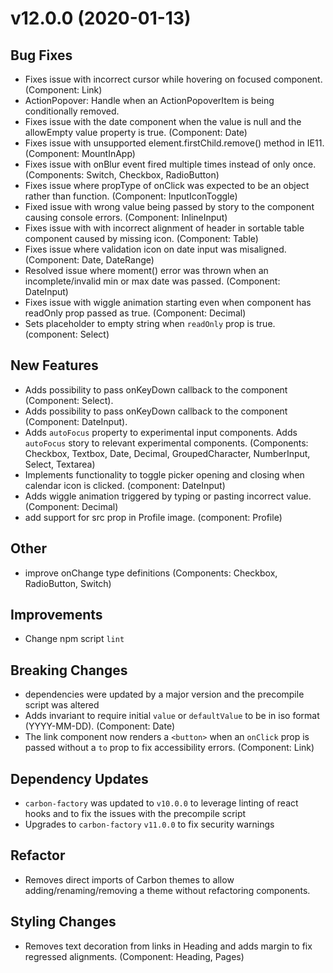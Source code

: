 # v12.0.0 (2020-01-13)

## Bug Fixes

* Fixes issue with incorrect cursor while hovering on focused component. (Component: Link)
* ActionPopover: Handle when an ActionPopoverItem is being conditionally removed.
* Fixes issue with the date component when the value is null and the allowEmpty value property is true. (Component: Date)
* Fixes issue with unsupported element.firstChild.remove() method in IE11. (Component: MountInApp)
* Fixes issue with onBlur event fired multiple times instead of only once. (Components: Switch, Checkbox, RadioButton)
* Fixes issue where propType of onClick was expected to be an object rather than function. (Component: InputIconToggle)
* Fixed issue with wrong value being passed by story to the component causing console errors. (Component: InlineInput)
* Fixes issue with with incorrect alignment of header in sortable table component caused by missing icon. (Component: Table)
* Fixes issue where validation icon on date input was misaligned. (Component: Date, DateRange)
* Resolved issue where moment() error was thrown when an incomplete/invalid min or max date was passed. (Component: DateInput)
* Fixes issue with wiggle animation starting even when component has readOnly prop passed as true. (Component: Decimal)
* Sets placeholder to empty string when `readOnly` prop is true. (component: Select)

## New Features

* Adds possibility to pass onKeyDown callback to the component (Component: Select).
* Adds possibility to pass onKeyDown callback to the component (Component: DateInput).
* Adds `autoFocus` property to experimental input components. Adds `autoFocus` story to relevant experimental components. (Components: Checkbox, Textbox, Date, Decimal, GroupedCharacter, NumberInput, Select, Textarea)
* Implements functionality to toggle picker opening and closing when calendar icon is clicked. (component: DateInput)
* Adds wiggle animation triggered by typing or pasting incorrect value. (Component: Decimal)
* add support for src prop in Profile image. (component: Profile)

## Other

* improve onChange type definitions (Components: Checkbox, RadioButton, Switch)

## Improvements

* Change npm script `lint`

## Breaking Changes

* dependencies were updated by a major version and the precompile script was altered
* Adds invariant to require initial `value` or `defaultValue` to be in iso format (YYYY-MM-DD). (Component: Date)
* The link component now renders a `<button>` when an `onClick` prop is passed without a `to` prop to fix accessibility errors. (Component: Link)

## Dependency Updates

* `carbon-factory` was updated to `v10.0.0` to leverage linting of react hooks and to fix the issues with the precompile script
* Upgrades to `carbon-factory` `v11.0.0` to fix security warnings

## Refactor

* Removes direct imports of Carbon themes to allow adding/renaming/removing a theme without refactoring components.

## Styling Changes

* Removes text decoration from links in Heading and adds margin to fix regressed alignments. (Component: Heading, Pages)


